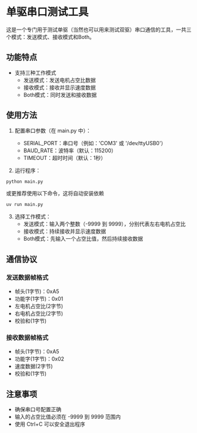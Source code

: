 # 单驱串口测试工具

这是一个专门用于测试单驱（当然也可以用来测试双驱）串口通信的工具，一共三个模式：发送模式、接收模式和Both。

## 功能特点

- 支持三种工作模式
  - 发送模式：发送电机占空比数据
  - 接收模式：接收并显示速度数据
  - Both模式：同时发送和接收数据

## 使用方法

1. 配置串口参数（在 main.py 中）：
   - SERIAL_PORT：串口号（例如：'COM3' 或 '/dev/ttyUSB0'）
   - BAUD_RATE：波特率（默认：115200）
   - TIMEOUT：超时时间（默认：1秒）

2. 运行程序：
```bash
python main.py
```
或更推荐使用以下命令，这将自动安装依赖
```bash
uv run main.py
```
3. 选择工作模式：
   - 发送模式：输入两个整数（-9999 到 9999），分别代表左右电机占空比
   - 接收模式：持续接收并显示速度数据
   - Both模式：先输入一个占空比值，然后持续接收数据

## 通信协议

### 发送数据帧格式
- 帧头(1字节)：0xA5
- 功能字(1字节)：0x01
- 左电机占空比(2字节)
- 右电机占空比(2字节)
- 校验和(1字节)

### 接收数据帧格式
- 帧头(1字节)：0xA5
- 功能字(1字节)：0x02
- 速度数据(2字节)
- 校验和(1字节)

## 注意事项

- 确保串口号配置正确
- 输入的占空比值必须在 -9999 到 9999 范围内
- 使用 Ctrl+C 可以安全退出程序
